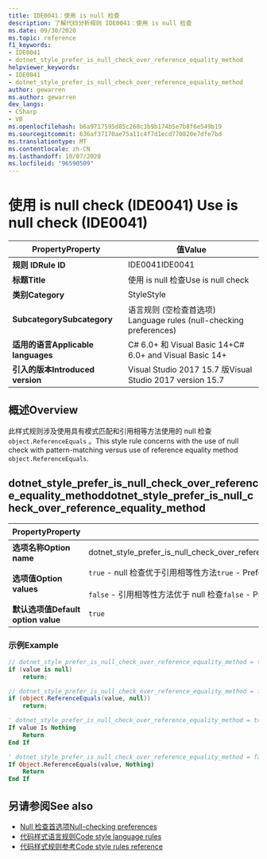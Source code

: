 ```yaml
---
title: IDE0041：使用 is null 检查
description: 了解代码分析规则 IDE0041：使用 is null 检查
ms.date: 09/30/2020
ms.topic: reference
f1_keywords:
- IDE0041
- dotnet_style_prefer_is_null_check_over_reference_equality_method
helpviewer_keywords:
- IDE0041
- dotnet_style_prefer_is_null_check_over_reference_equality_method
author: gewarren
ms.author: gewarren
dev_langs:
- CSharp
- VB
ms.openlocfilehash: b6a9717595d85c268c3b9b174b5e7b8f6e549b19
ms.sourcegitcommit: 636af37170ae75a11c4f7d1ecd770820e7dfe7bd
ms.translationtype: MT
ms.contentlocale: zh-CN
ms.lasthandoff: 10/07/2020
ms.locfileid: "96590509"
---
```

# <a name="use-is-null-check-ide0041"></a><span data-ttu-id="782e0-103">使用 is null check (IDE0041) </span><span class="sxs-lookup"><span data-stu-id="782e0-103">Use is null check (IDE0041)</span></span>

|<span data-ttu-id="782e0-104">Property</span><span class="sxs-lookup"><span data-stu-id="782e0-104">Property</span></span>|<span data-ttu-id="782e0-105">值</span><span class="sxs-lookup"><span data-stu-id="782e0-105">Value</span></span>|
|-|-|
| <span data-ttu-id="782e0-106">**规则 ID**</span><span class="sxs-lookup"><span data-stu-id="782e0-106">**Rule ID**</span></span> | <span data-ttu-id="782e0-107">IDE0041</span><span class="sxs-lookup"><span data-stu-id="782e0-107">IDE0041</span></span> |
| <span data-ttu-id="782e0-108">**标题**</span><span class="sxs-lookup"><span data-stu-id="782e0-108">**Title**</span></span> | <span data-ttu-id="782e0-109">使用 is null 检查</span><span class="sxs-lookup"><span data-stu-id="782e0-109">Use is null check</span></span> |
| <span data-ttu-id="782e0-110">**类别**</span><span class="sxs-lookup"><span data-stu-id="782e0-110">**Category**</span></span> | <span data-ttu-id="782e0-111">Style</span><span class="sxs-lookup"><span data-stu-id="782e0-111">Style</span></span> |
| <span data-ttu-id="782e0-112">**Subcategory**</span><span class="sxs-lookup"><span data-stu-id="782e0-112">**Subcategory**</span></span> | <span data-ttu-id="782e0-113">语言规则 (空检查首选项) </span><span class="sxs-lookup"><span data-stu-id="782e0-113">Language rules (null-checking preferences)</span></span> |
| <span data-ttu-id="782e0-114">**适用的语言**</span><span class="sxs-lookup"><span data-stu-id="782e0-114">**Applicable languages**</span></span> | <span data-ttu-id="782e0-115">C# 6.0+ 和 Visual Basic 14+</span><span class="sxs-lookup"><span data-stu-id="782e0-115">C# 6.0+ and Visual Basic 14+</span></span> |
| <span data-ttu-id="782e0-116">**引入的版本**</span><span class="sxs-lookup"><span data-stu-id="782e0-116">**Introduced version**</span></span> | <span data-ttu-id="782e0-117">Visual Studio 2017 15.7 版</span><span class="sxs-lookup"><span data-stu-id="782e0-117">Visual Studio 2017 version 15.7</span></span> |

## <a name="overview"></a><span data-ttu-id="782e0-118">概述</span><span class="sxs-lookup"><span data-stu-id="782e0-118">Overview</span></span>

<span data-ttu-id="782e0-119">此样式规则涉及使用具有模式匹配和引用相等方法使用的 null 检查 `object.ReferenceEquals` 。</span><span class="sxs-lookup"><span data-stu-id="782e0-119">This style rule concerns with the use of null check with pattern-matching versus use of reference equality method `object.ReferenceEquals`.</span></span>

## <a name="dotnet_style_prefer_is_null_check_over_reference_equality_method"></a><span data-ttu-id="782e0-120">dotnet_style_prefer_is_null_check_over_reference_equality_method</span><span class="sxs-lookup"><span data-stu-id="782e0-120">dotnet_style_prefer_is_null_check_over_reference_equality_method</span></span>

|<span data-ttu-id="782e0-121">Property</span><span class="sxs-lookup"><span data-stu-id="782e0-121">Property</span></span>|<span data-ttu-id="782e0-122">值</span><span class="sxs-lookup"><span data-stu-id="782e0-122">Value</span></span>|
|-|-|
| <span data-ttu-id="782e0-123">**选项名称**</span><span class="sxs-lookup"><span data-stu-id="782e0-123">**Option name**</span></span> | <span data-ttu-id="782e0-124">dotnet_style_prefer_is_null_check_over_reference_equality_method</span><span class="sxs-lookup"><span data-stu-id="782e0-124">dotnet_style_prefer_is_null_check_over_reference_equality_method</span></span>
| <span data-ttu-id="782e0-125">**选项值**</span><span class="sxs-lookup"><span data-stu-id="782e0-125">**Option values**</span></span> | <span data-ttu-id="782e0-126">`true` - null 检查优于引用相等性方法</span><span class="sxs-lookup"><span data-stu-id="782e0-126">`true` - Prefer is null check over reference equality method</span></span><br /><br /><span data-ttu-id="782e0-127">`false` - 引用相等性方法优于 null 检查</span><span class="sxs-lookup"><span data-stu-id="782e0-127">`false` - Prefer reference equality method over is null check</span></span> |
| <span data-ttu-id="782e0-128">**默认选项值**</span><span class="sxs-lookup"><span data-stu-id="782e0-128">**Default option value**</span></span> | `true` |

### <a name="example"></a><span data-ttu-id="782e0-129">示例</span><span class="sxs-lookup"><span data-stu-id="782e0-129">Example</span></span>

```csharp
// dotnet_style_prefer_is_null_check_over_reference_equality_method = true
if (value is null)
    return;

// dotnet_style_prefer_is_null_check_over_reference_equality_method = false
if (object.ReferenceEquals(value, null))
    return;
```

```vb
' dotnet_style_prefer_is_null_check_over_reference_equality_method = true
If value Is Nothing
    Return
End If

' dotnet_style_prefer_is_null_check_over_reference_equality_method = false
If Object.ReferenceEquals(value, Nothing)
    Return
End If
```

## <a name="see-also"></a><span data-ttu-id="782e0-130">另请参阅</span><span class="sxs-lookup"><span data-stu-id="782e0-130">See also</span></span>

- [<span data-ttu-id="782e0-131">Null 检查首选项</span><span class="sxs-lookup"><span data-stu-id="782e0-131">Null-checking preferences</span></span>](null-checking-preferences.md)
- [<span data-ttu-id="782e0-132">代码样式语言规则</span><span class="sxs-lookup"><span data-stu-id="782e0-132">Code style language rules</span></span>](language-rules.md)
- [<span data-ttu-id="782e0-133">代码样式规则参考</span><span class="sxs-lookup"><span data-stu-id="782e0-133">Code style rules reference</span></span>](index.md)
